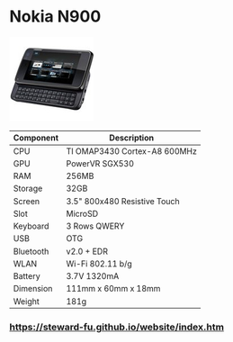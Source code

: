 # Nokia N900
![Alt text](imgs/main.jpg)
  
|Component|Description                      |
|---------|---------------------------------|
|CPU      |TI OMAP3430 Cortex-A8 600MHz     |
|GPU      |PowerVR SGX530                   |
|RAM      |256MB                            |
|Storage  |32GB                             |
|Screen   |3.5" 800x480 Resistive Touch     |
|Slot     |MicroSD                          |
|Keyboard |3 Rows QWERY                     |
|USB      |OTG                              |
|Bluetooth|v2.0 + EDR                       |
|WLAN     |Wi-Fi 802.11 b/g                 |
|Battery  |3.7V 1320mA                      |
|Dimension|111mm x 60mm x 18mm              |
|Weight   |181g                             |

### https://steward-fu.github.io/website/index.htm
